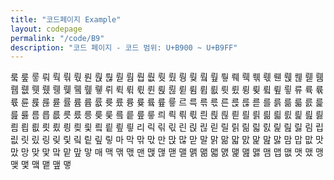 ```yaml
---
title: "코드페이지 Example"
layout: codepage
permalink: "/code/B9"
description: "코드 페이지 - 코드 범위: U+B900 ~ U+B9FF"
---
```


<span class="character">뤀</span>
<span class="code tofu"></span>
<span class="character">뤂</span>
<span class="character">뤃</span>
<span class="character">뤄</span>
<span class="character">뤅</span>
<span class="character">뤆</span>
<span class="character">뤇</span>
<span class="character">뤈</span>
<span class="character">뤉</span>
<span class="character">뤊</span>
<span class="character">뤋</span>
<span class="code tofu"></span>
<span class="code tofu"></span>
<span class="code tofu"></span>
<span class="code tofu"></span>
<span class="code tofu"></span>
<span class="code tofu"></span>
<span class="code tofu"></span>
<span class="code tofu"></span>
<span class="character">뤔</span>
<span class="character">뤕</span>
<span class="character">뤖</span>
<span class="character">뤗</span>
<span class="character">뤘</span>
<span class="character">뤙</span>
<span class="character">뤚</span>
<span class="code tofu"></span>
<span class="character">뤜</span>
<span class="code tofu"></span>
<span class="character">뤞</span>
<span class="character">뤟</span>
<span class="character">뤠</span>
<span class="character">뤡</span>
<span class="character">뤢</span>
<span class="character">뤣</span>
<span class="character">뤤</span>
<span class="character">뤥</span>
<span class="character">뤦</span>
<span class="character">뤧</span>
<span class="code tofu"></span>
<span class="code tofu"></span>
<span class="code tofu"></span>
<span class="code tofu"></span>
<span class="code tofu"></span>
<span class="code tofu"></span>
<span class="code tofu"></span>
<span class="code tofu"></span>
<span class="character">뤰</span>
<span class="character">뤱</span>
<span class="character">뤲</span>
<span class="character">뤳</span>
<span class="character">뤴</span>
<span class="character">뤵</span>
<span class="character">뤶</span>
<span class="code tofu"></span>
<span class="character">뤸</span>
<span class="code tofu"></span>
<span class="character">뤺</span>
<span class="character">뤻</span>
<span class="character">뤼</span>
<span class="character">뤽</span>
<span class="character">뤾</span>
<span class="character">뤿</span>
<span class="character">륀</span>
<span class="character">륁</span>
<span class="character">륂</span>
<span class="character">륃</span>
<span class="code tofu"></span>
<span class="code tofu"></span>
<span class="code tofu"></span>
<span class="code tofu"></span>
<span class="code tofu"></span>
<span class="code tofu"></span>
<span class="code tofu"></span>
<span class="code tofu"></span>
<span class="character">륌</span>
<span class="character">륍</span>
<span class="character">륎</span>
<span class="character">륏</span>
<span class="character">륐</span>
<span class="character">륑</span>
<span class="character">륒</span>
<span class="code tofu"></span>
<span class="character">륔</span>
<span class="code tofu"></span>
<span class="character">륖</span>
<span class="character">륗</span>
<span class="character">류</span>
<span class="character">륙</span>
<span class="character">륚</span>
<span class="character">륛</span>
<span class="character">륜</span>
<span class="character">륝</span>
<span class="character">륞</span>
<span class="character">륟</span>
<span class="character">률</span>
<span class="code tofu"></span>
<span class="code tofu"></span>
<span class="code tofu"></span>
<span class="code tofu"></span>
<span class="code tofu"></span>
<span class="code tofu"></span>
<span class="code tofu"></span>
<span class="character">륨</span>
<span class="character">륩</span>
<span class="character">륪</span>
<span class="character">륫</span>
<span class="character">륬</span>
<span class="character">륭</span>
<span class="character">륮</span>
<span class="code tofu"></span>
<span class="character">륰</span>
<span class="code tofu"></span>
<span class="character">륲</span>
<span class="character">륳</span>
<span class="character">르</span>
<span class="character">륵</span>
<span class="character">륶</span>
<span class="character">륷</span>
<span class="character">른</span>
<span class="character">륹</span>
<span class="character">륺</span>
<span class="character">륻</span>
<span class="character">를</span>
<span class="character">륽</span>
<span class="character">륾</span>
<span class="character">륿</span>
<span class="character">릀</span>
<span class="character">릁</span>
<span class="character">릂</span>
<span class="character">릃</span>
<span class="character">름</span>
<span class="character">릅</span>
<span class="character">릆</span>
<span class="character">릇</span>
<span class="character">릈</span>
<span class="character">릉</span>
<span class="character">릊</span>
<span class="character">릋</span>
<span class="character">릌</span>
<span class="character">릍</span>
<span class="character">릎</span>
<span class="character">릏</span>
<span class="character">릐</span>
<span class="character">릑</span>
<span class="character">릒</span>
<span class="character">릓</span>
<span class="character">릔</span>
<span class="character">릕</span>
<span class="character">릖</span>
<span class="character">릗</span>
<span class="character">릘</span>
<span class="character">릙</span>
<span class="character">릚</span>
<span class="character">릛</span>
<span class="character">릜</span>
<span class="character">릝</span>
<span class="character">릞</span>
<span class="character">릟</span>
<span class="character">릠</span>
<span class="character">릡</span>
<span class="character">릢</span>
<span class="character">릣</span>
<span class="character">릤</span>
<span class="character">릥</span>
<span class="character">릦</span>
<span class="character">릧</span>
<span class="character">릨</span>
<span class="character">릩</span>
<span class="character">릪</span>
<span class="character">릫</span>
<span class="character">리</span>
<span class="character">릭</span>
<span class="character">릮</span>
<span class="character">릯</span>
<span class="character">린</span>
<span class="character">릱</span>
<span class="character">릲</span>
<span class="character">릳</span>
<span class="character">릴</span>
<span class="character">릵</span>
<span class="character">릶</span>
<span class="character">릷</span>
<span class="character">릸</span>
<span class="character">릹</span>
<span class="character">릺</span>
<span class="character">릻</span>
<span class="character">림</span>
<span class="character">립</span>
<span class="character">릾</span>
<span class="character">릿</span>
<span class="character">맀</span>
<span class="character">링</span>
<span class="character">맂</span>
<span class="character">맃</span>
<span class="character">맄</span>
<span class="character">맅</span>
<span class="character">맆</span>
<span class="character">맇</span>
<span class="character">마</span>
<span class="character">막</span>
<span class="character">맊</span>
<span class="character">맋</span>
<span class="character">만</span>
<span class="character">맍</span>
<span class="character">많</span>
<span class="character">맏</span>
<span class="character">말</span>
<span class="character">맑</span>
<span class="character">맒</span>
<span class="character">맓</span>
<span class="character">맔</span>
<span class="character">맕</span>
<span class="character">맖</span>
<span class="character">맗</span>
<span class="character">맘</span>
<span class="character">맙</span>
<span class="character">맚</span>
<span class="character">맛</span>
<span class="character">맜</span>
<span class="character">망</span>
<span class="character">맞</span>
<span class="character">맟</span>
<span class="character">맠</span>
<span class="character">맡</span>
<span class="character">맢</span>
<span class="character">맣</span>
<span class="character">매</span>
<span class="character">맥</span>
<span class="character">맦</span>
<span class="character">맧</span>
<span class="character">맨</span>
<span class="character">맩</span>
<span class="character">맪</span>
<span class="character">맫</span>
<span class="character">맬</span>
<span class="character">맭</span>
<span class="character">맮</span>
<span class="character">맯</span>
<span class="character">맰</span>
<span class="character">맱</span>
<span class="character">맲</span>
<span class="character">맳</span>
<span class="character">맴</span>
<span class="character">맵</span>
<span class="character">맶</span>
<span class="character">맷</span>
<span class="character">맸</span>
<span class="character">맹</span>
<span class="character">맺</span>
<span class="character">맻</span>
<span class="character">맼</span>
<span class="character">맽</span>
<span class="character">맾</span>
<span class="character">맿</span>